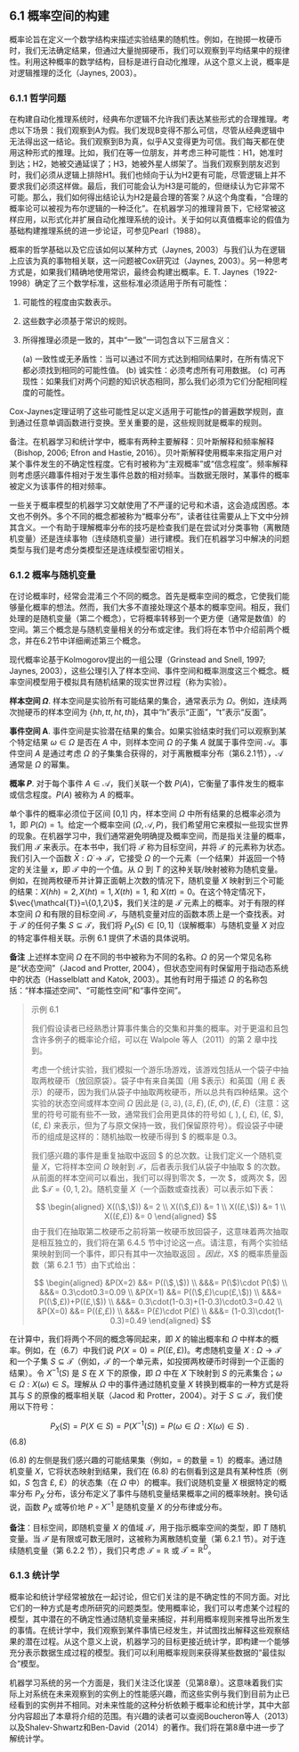 ## 6.1 概率空间的构建

概率论旨在定义一个数学结构来描述实验结果的随机性。例如，在抛掷一枚硬币时，我们无法确定结果，但通过大量抛掷硬币，我们可以观察到平均结果中的规律性。利用这种概率的数学结构，目标是进行自动化推理，从这个意义上说，概率是对逻辑推理的泛化（Jaynes, 2003）。

### 6.1.1 哲学问题

在构建自动化推理系统时，经典布尔逻辑不允许我们表达某些形式的合理推理。考虑以下场景：我们观察到A为假。我们发现B变得不那么可信，尽管从经典逻辑中无法得出这一结论。我们观察到B为真，似乎A又变得更为可信。我们每天都在使用这种形式的推理。比如，我们在等一位朋友，并考虑三种可能性：H1，她准时到达；H2，她被交通延误了；H3，她被外星人绑架了。当我们观察到朋友迟到时，我们必须从逻辑上排除H1。我们也倾向于认为H2更有可能，尽管逻辑上并不要求我们必须这样做。最后，我们可能会认为H3是可能的，但继续认为它非常不可能。那么，我们如何得出结论认为H2是最合理的答案？从这个角度看，“合理的概率论可以被视为布尔逻辑的一种泛化”。在机器学习的推理背景下，它经常被这样应用，以形式化并扩展自动化推理系统的设计。关于如何以真值概率论的假值为基础构建推理系统的进一步论证，可参见Pearl（1988）。

概率的哲学基础以及它应该如何以某种方式（Jaynes, 2003）与我们认为在逻辑上应该为真的事物相关联，这一问题被Cox研究过（Jaynes, 2003）。另一种思考方式是，如果我们精确地使用常识，最终会构建出概率。E. T. Jaynes（1922-1998）确定了三个数学标准，这些标准必须适用于所有可能性：

1. 可能性的程度由实数表示。

2. 这些数字必须基于常识的规则。

3. 所得推理必须是一致的，其中“一致”一词包含以下三层含义：

   (a) 一致性或无矛盾性：当可以通过不同方式达到相同结果时，在所有情况下都必须找到相同的可能性值。
   (b) 诚实性：必须考虑所有可用数据。
   (c) 可再现性：如果我们对两个问题的知识状态相同，那么我们必须为它们分配相同程度的可能性。

Cox-Jaynes定理证明了这些可能性足以定义适用于可能性$p$的普遍数学规则，直到通过任意单调函数进行变换。至关重要的是，这些规则就是概率的规则。

备注。在机器学习和统计学中，概率有两种主要解释：贝叶斯解释和频率解释（Bishop, 2006; Efron and Hastie, 2016）。贝叶斯解释使用概率来指定用户对某个事件发生的不确定性程度。它有时被称为“主观概率”或“信念程度”。频率解释则考虑感兴趣事件相对于发生事件总数的相对频率。当数据无限时，某事件的概率被定义为该事件的相对频率。

一些关于概率模型的机器学习文献使用了不严谨的记号和术语，这会造成困惑。本文也不例外。多个不同的概念都被称为“概率分布”，读者往往需要从上下文中分辨其含义。一个有助于理解概率分布的技巧是检查我们是在尝试对分类事物（离散随机变量）还是连续事物（连续随机变量）进行建模。我们在机器学习中解决的问题类型与我们是考虑分类模型还是连续模型密切相关。

### 6.1.2 概率与随机变量

在讨论概率时，经常会混淆三个不同的概念。首先是概率空间的概念，它使我们能够量化概率的想法。然而，我们大多不直接处理这个基本的概率空间。相反，我们处理的是随机变量（第二个概念），它将概率转移到一个更方便（通常是数值）的空间。第三个概念是与随机变量相关的分布或定律。我们将在本节中介绍前两个概念，并在6.2节中详细阐述第三个概念。

现代概率论基于Kolmogorov提出的一组公理（Grinstead and Snell, 1997; Jaynes, 2003），这些公理引入了样本空间、事件空间和概率测度这三个概念。概率空间模型用于模拟具有随机结果的现实世界过程（称为实验）。

**样本空间 $\Omega$**. 样本空间是实验所有可能结果的集合，通常表示为 $\Omega$。例如，连续两次抛硬币的样本空间为 $\{hh, tt, ht, th\}$，其中“h”表示“正面”，“t”表示“反面”。

**事件空间 A**. 事件空间是实验潜在结果的集合。如果实验结束时我们可以观察到某个特定结果 $\omega\in\Omega$ 是否在 $A$ 中，则样本空间 $\Omega$ 的子集 $A$ 就属于事件空间 $\mathcal{A}$。事件空间 $A$ 是通过考虑 $\Omega$ 的子集集合获得的，对于离散概率分布（第6.2.1节），$\mathcal{A}$ 通常是 $\Omega$ 的幂集。

**概率 $P$**. 对于每个事件 $A\in\mathcal{A}$，我们关联一个数 $P(A)$，它衡量了事件发生的概率或信念程度。$P(A)$ 被称为 $A$ 的概率。

单个事件的概率必须位于区间 [0,1] 内，样本空间 $\Omega$ 中所有结果的总概率必须为 1，即 $P(\Omega)=1$。给定一个概率空间 $(\Omega,\mathcal{A},P)$，我们希望用它来模拟一些现实世界的现象。在机器学习中，我们通常避免明确提及概率空间，而是指关注量的概率，我们用 $\mathcal{T}$ 来表示。在本书中，我们将 $\mathcal{T}$ 称为目标空间，并将 $\mathcal{T}$ 的元素称为状态。我们引入一个函数 $\bar{X}:\dot{\Omega}\to\mathcal{T}$，它接受 $\Omega$ 的一个元素（一个结果）并返回一个特定的关注量 $x$，即 $\mathcal{T}$ 中的一个值。从 $\Omega$ 到 $T$ 的这种关联/映射被称为随机变量。例如，在抛两枚硬币并计算正面朝上次数的情况下，随机变量 $X$ 映射到三个可能的结果：$X(hh)=2, X(ht)=1, X(th)=1,$ 和 $X(tt)=0$。在这个特定情况下，$\vec{\mathcal{T}}=\{0,1,2\}$，我们关注的是 $\mathcal{T}$ 元素上的概率。对于有限的样本空间 $\Omega$ 和有限的目标空间 $\mathcal{T}$，与随机变量对应的函数本质上是一个查找表。对于 $\mathcal{T}$ 的任何子集 $S\subseteq\mathcal{T}$，我们将 $P_X(S)\in[0,1]$（误解概率）与随机变量 $X$ 对应的特定事件相关联。示例 6.1 提供了术语的具体说明。

**备注** 上述样本空间 $\Omega$ 在不同的书中被称为不同的名称。$\Omega$ 的另一个常见名称是“状态空间”（Jacod and Protter, 2004），但状态空间有时保留用于指动态系统中的状态（Hasselblatt and Katok, 2003）。其他有时用于描述 $\Omega$ 的名称包括：“样本描述空间”、“可能性空间”和“事件空间”。

> 示例 6.1
>
> 我们假设读者已经熟悉计算事件集合的交集和并集的概率。对于更温和且包含许多例子的概率论介绍，可以在 Walpole 等人（2011）的第 2 章中找到。
>
> 考虑一个统计实验，我们模拟一个游乐场游戏，该游戏包括从一个袋子中抽取两枚硬币（放回原袋）。袋子中有来自美国（用 \$表示）和英国（用 £ 表示）的硬币，因为我们从袋子中抽取两枚硬币，所以总共有四种结果。这个实验的状态空间或样本空间 $\Omega$ 因此是 $(\mathfrak{S},\mathfrak{S}),(\mathfrak{S}, E),(E,\Phi),(E,E)$（注意：这里的符号可能有些不一致，通常我们会用更具体的符号如 $($, $), ($, £), (£, \$), (£, £) 来表示，但为了与原文保持一致，我们保留原符号）。假设袋子中硬币的组成是这样的：随机抽取一枚硬币得到 $ 的概率是 0.3。
>
> 我们感兴趣的事件是重复抽取中返回 \$ 的总次数。让我们定义一个随机变量 $X$，它将样本空间 $\Omega$ 映射到 $\mathcal{T}$，后者表示我们从袋子中抽取 \$ 的次数。从前面的样本空间可以看出，我们可以得到零次 $，一次 $，或两次 $，因此 $$\mathcal{T}=\{0,1,2\}$。随机变量 $X$（一个函数或查找表）可以表示如下表：
>
> $$
> \begin{aligned}
> X((\$,\$)) &= 2 \\
> X((\$,£)) &= 1 \\
> X((£,\$)) &= 1 \\
> X((£,£)) &= 0
> \end{aligned}
> $$
> 由于我们在抽取第二枚硬币之前将第一枚硬币放回袋子，这意味着两次抽取是相互独立的，我们将在第 6.4.5 节中讨论这一点。请注意，有两个实验结果映射到同一个事件，即只有其中一次抽取返回 $。因此，$X$ 的概率质量函数（第 6.2.1 节）由下式给出：
>
> $$
> \begin{aligned}
> &P(X=2) &&= P((\$,\$)) \\
> &&&= P(\$)\cdot P(\$) \\
> &&&= 0.3\cdot0.3=0.09 \\
> &P(X=1) &&= P((\$,£)\cup(£,\$)) \\
> &&&= P((\$,£))+P((£,\$)) \\
> &&&= 0.3\cdot(1-0.3)+(1-0.3)\cdot0.3=0.42 \\
> &P(X=0) &&= P((£,£)) \\
> &&&= P(£)\cdot P(£) \\
> &&&= (1-0.3)\cdot(1-0.3)=0.49
> \end{aligned}
> $$

在计算中，我们将两个不同的概念等同起来，即 $X$ 的输出概率和 $\Omega$ 中样本的概率。例如，在（6.7）中我们说 $P(X=0)=P((£,£))$。考虑随机变量 $X:\Omega\to\mathcal{T}$ 和一个子集 $S\subseteq\mathcal{T}$（例如，$\mathcal{T}$ 的一个单元素，如投掷两枚硬币时得到一个正面的结果）。令 $X^{-1}(S)$ 是 $S$ 在 $X$ 下的原像，即 $\Omega$ 中在 $X$ 下映射到 $S$ 的元素集合；${\omega\in\Omega:X(\omega)\in S}$。理解从 $\Omega$ 中的事件通过随机变量 $X$ 转换到概率的一种方式是将其与 $S$ 的原像的概率相关联（Jacod 和 Protter，2004）。对于 $S\subseteq\mathcal{T}$，我们使用以下符号：

$$P_{X}(S)=P(X\in S)=P(X^{-1}(S))=P({\omega\in\Omega:X(\omega)\in S})\:.$$
(6.8)

(6.8) 的左侧是我们感兴趣的可能结果集（例如，$=$ 的数量 = 1）的概率。通过随机变量 $X$，它将状态映射到结果，我们在 (6.8) 的右侧看到这是具有某种性质（例如，$S$ 包含 £, £）的状态集（在 $\Omega$ 中）的概率。我们说随机变量 $X$ 根据特定的概率分布 $P_X$ 分布，该分布定义了事件与随机变量结果概率之间的概率映射。换句话说，函数 $P_{X}$ 或等价地 $P\circ X^{- 1}$ 是随机变量 $X$ 的分布律或分布。

**备注**：目标空间，即随机变量 $X$ 的值域 $\mathcal{T}$，用于指示概率空间的类型，即 $T$ 随机变量。当 $\mathcal{T}$ 是有限或可数无限时，这被称为离散随机变量（第 6.2.1 节）。对于连续随机变量（第 6.2.2 节），我们只考虑 $\mathcal{T}=\mathbb{R}$ 或 $\mathcal{T}=\mathbb{R}^D$。

### 6.1.3 统计学

概率论和统计学经常被放在一起讨论，但它们关注的是不确定性的不同方面。对比它们的一种方式是考虑所研究的问题类型。使用概率论，我们可以考虑某个过程的模型，其中潜在的不确定性通过随机变量来捕捉，并利用概率规则来推导出所发生的事情。在统计学中，我们观察到某件事情已经发生，并试图找出解释这些观察结果的潜在过程。从这个意义上说，机器学习的目标更接近统计学，即构建一个能够充分表示数据生成过程的模型。我们可以利用概率规则来获得某些数据的“最佳拟合”模型。

机器学习系统的另一个方面是，我们关注泛化误差（见第8章）。这意味着我们实际上对系统在未来观察到的实例上的性能感兴趣，而这些实例与我们到目前为止已经看到的实例并不相同。对未来性能的这种分析依赖于概率论和统计学，其中大部分内容超出了本章将介绍的范围。有兴趣的读者可以查阅Boucheron等人（2013）以及Shalev-Shwartz和Ben-David（2014）的著作。我们将在第8章中进一步了解统计学。
